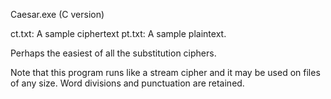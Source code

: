 Caesar.exe (C version)

ct.txt: A sample ciphertext
pt.txt: A sample plaintext.

Perhaps the easiest of all the substitution ciphers.

Note that this program runs like a stream cipher and it may be used on files of any size.
Word divisions and punctuation are retained.
